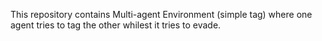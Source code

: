 This repository contains Multi-agent Environment (simple tag) where one agent tries to tag the other whilest it tries to evade.
